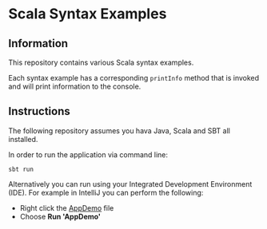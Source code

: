 # Scala Syntax Examples

## Information

This repository contains various Scala syntax examples.

Each syntax example has a corresponding `printInfo` method that is invoked and will print information to the console.

## Instructions

The following repository assumes you hava Java, Scala and SBT all installed.

In order to run the application via command line:

```
sbt run
```

Alternatively you can run using your Integrated Development Environment (IDE). For example in IntelliJ you can perform the following:

* Right click the [AppDemo](src/main/scala/com/techreturners/AppDemo.scala) file
* Choose **Run 'AppDemo'**